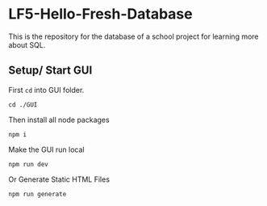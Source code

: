 # LF5-Hello-Fresh-Database
This is the repository for the database of a school project for learning more about SQL.

## Setup/ Start GUI
First ``cd`` into GUI folder.
```
cd ./GUI
```

Then install all node packages
```
npm i
```

Make the GUI run local
```
npm run dev
```

Or Generate Static HTML Files
```
npm run generate
```